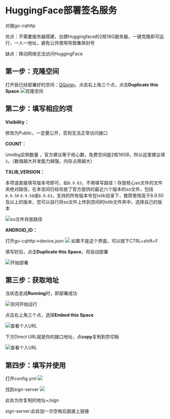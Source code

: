 # HuggingFace部署签名服务

对接go-cqhttp

优点：不需要服务器搭建，白嫖Huggingface的2核16G服务器，一键克隆即可运行，一人一地址，避免公共使用导致集体封号

缺点：移动网络无法访问HuggingFace

## 第一步：克隆空间

打开我已经部署好的空间：[QQsign](https://huggingface.co/spaces/CikeyQI/QQsign)，点击右上角三个点，点击**Duplicate this Space**
![克隆空间](https://img-blog.csdnimg.cn/67fdeed3858c48d7858e79410e1ba0a3.png)

## 第二步：填写相应的项

 **Visibility：**
 
 修改为Public，一定要公开，否则无法正常访问接口
 
 **COUNT：**
 
 Unidbg实例数量 ，官方建议等于核心数，免费空间是2核16GB，所以这里建议填`2`。（数值越大并发能力越强，内存占用越大）
 
 **TXLIB_VERSION：**
 
 本项请直接填写版本号即可，如`8.9.63`，不用填写路径！存放核心so文件的文件夹绝对路径，在本空间已经存放了官方提供的最近六个版本的so文件，包括`8.9.50` `8.9.58`或`8.9.63`，支持的所有版本号在txlib目录下，推荐使用高于8.9.50及以上的版本，您可以自行将so文件上传到空间的txlib文件夹中，选择自己的版本
 
![so文件存放路径](https://i.postimg.cc/jSDtXcVd/version.png)

**ANDROID_ID：**

打开go-cqhttp→device.json
![](https://alancn.gitee.io/post-images/1689270030213.png)
如果不是这个界面，可以按下CTRL+shift+F

填写好后，点击**Duplicate this Space**，将自动部署

![开始部署](https://img-blog.csdnimg.cn/121ba7ea6c124d91966ffd5131b30c69.png)

## 第三步：获取地址

当状态变成**Running**时，即部署成功

![空间开始运行](https://img-blog.csdnimg.cn/4864f13caff1466d982b91023b91da56.png)

点击右上角三个点，选择**Embed this Space**

![查看个人URL](https://img-blog.csdnimg.cn/bf7fc6cf3ab94290bdee765660ca5cf9.png)

下方Direct URL就是你的接口地址，点**copy**复制到剪切板

![查看个人URL](https://img-blog.csdnimg.cn/3b310c17ebb0496aac36a4ef40d0c8ee.png)

## 第四步：填写并使用

打开config.yml
![](https://alancn.gitee.io/post-images/1689269641506.png)

找到sign-server
![](https://alancn.gitee.io/post-images/1689269645293.png)

此处为你复制的地址+/sign 

sign-server:此处加一次空格后面接上链接
